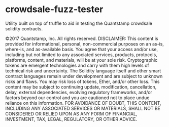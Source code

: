 # crowdsale-fuzz-tester

Utility built on top of truffle to aid in testing the Quantstamp crowdsale solidity contracts.

©2017 Quantstamp, Inc.  All rights reserved. 
DISCLAIMER:  This content is provided for informational, personal, non-commercial purposes on an as-is, where-is, and as-available basis. You agree that your access and/or use, including but not limited to any associated services, products, protocols, platforms, content, and materials, will be at your sole risk. Cryptographic tokens are emergent technologies and carry with them high levels of technical risk and uncertainty. The Solidity language itself and other smart contract languages remain under development and are subject to unknown risks and flaws. You may risk loss of tokens, Ether, and/or other loss. This content may be subject to continuing update, modification, cancellation, delay, external dependencies, evolving regulatory frameworks, and/or factors beyond our control and you are cautioned not to place undue reliance on this information. FOR AVOIDANCE OF DOUBT, THIS CONTENT, INCLUDING ANY ASSOCIATED SERVICES OR MATERIALS, SHALL NOT BE CONSIDERED OR RELIED UPON AS ANY FORM OF FINANCIAL, INVESTMENT, TAX, LEGAL, REGULATORY, OR OTHER ADVICE.
